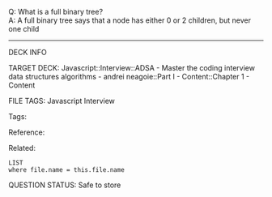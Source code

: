 Q: What is a full binary tree?  
A: A full binary tree says that a node has either 0 or 2 children, but never one child
<!--ID: 1690376046525-->

---

DECK INFO

TARGET DECK: Javascript::Interview::ADSA - Master the coding interview data structures algorithms - andrei neagoie::Part I - Content::Chapter 1 - Content

FILE TAGS: Javascript Interview

Tags:

Reference:

Related:

```dataview
LIST
where file.name = this.file.name
```

QUESTION STATUS: Safe to store